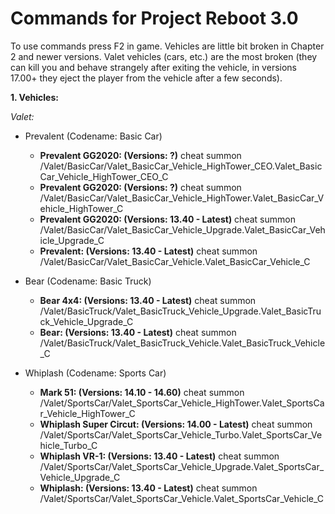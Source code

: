 # Commands for Project Reboot 3.0
To use commands press F2 in game.
Vehicles are little bit broken in Chapter 2 and newer versions.
Valet vehicles (cars, etc.) are the most broken (they can kill you and behave strangely after exiting the vehicle, in versions 17.00+ they eject the player from the vehicle after a few seconds).

**1. Vehicles:**

_Valet:_
- Prevalent (Codename: Basic Car)
  - **Prevalent GG2020: (Versions: ?)** cheat summon /Valet/BasicCar/Valet_BasicCar_Vehicle_HighTower_CEO.Valet_BasicCar_Vehicle_HighTower_CEO_C
  - **Prevalent GG2020: (Versions: ?)** cheat summon /Valet/BasicCar/Valet_BasicCar_Vehicle_HighTower.Valet_BasicCar_Vehicle_HighTower_C
  - **Prevalent GG2020: (Versions: 13.40 - Latest)** cheat summon /Valet/BasicCar/Valet_BasicCar_Vehicle_Upgrade.Valet_BasicCar_Vehicle_Upgrade_C
  - **Prevalent: (Versions: 13.40 - Latest)** cheat summon /Valet/BasicCar/Valet_BasicCar_Vehicle.Valet_BasicCar_Vehicle_C
 
- Bear (Codename: Basic Truck)
  - **Bear 4x4: (Versions: 13.40 - Latest)** cheat summon /Valet/BasicTruck/Valet_BasicTruck_Vehicle_Upgrade.Valet_BasicTruck_Vehicle_Upgrade_C
  - **Bear: (Versions: 13.40 - Latest)** cheat summon /Valet/BasicTruck/Valet_BasicTruck_Vehicle.Valet_BasicTruck_Vehicle_C

- Whiplash (Codename: Sports Car)
  - **Mark 51: (Versions: 14.10 - 14.60)** cheat summon /Valet/SportsCar/Valet_SportsCar_Vehicle_HighTower.Valet_SportsCar_Vehicle_HighTower_C
  - **Whiplash Super Circut: (Versions: 14.00 - Latest)** cheat summon /Valet/SportsCar/Valet_SportsCar_Vehicle_Turbo.Valet_SportsCar_Vehicle_Turbo_C
  - **Whiplash VR-1: (Versions: 13.40 - Latest)** cheat summon /Valet/SportsCar/Valet_SportsCar_Vehicle_Upgrade.Valet_SportsCar_Vehicle_Upgrade_C
  - **Whiplash: (Versions: 13.40 - Latest)** cheat summon /Valet/SportsCar/Valet_SportsCar_Vehicle.Valet_SportsCar_Vehicle_C
